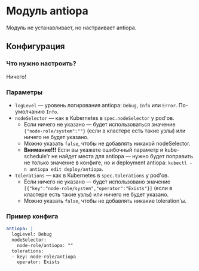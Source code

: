 Модуль antiopa
==========================

Модуль не устанавливает, но настраивает antiopa.

Конфигурация
------------

### Что нужно настроить?

Ничего!

### Параметры


* `logLevel` — уровень логирования antiopa: `Debug`, `Info` или `Error`. По-умолчанию `Info`.
* `nodeSelector` — как в Kubernetes в `spec.nodeSelector` у pod'ов.
    * Если ничего не указано — будет использоваться значение `{"node-role/system":""}` (если в кластере есть такие узлы) или ничего не будет указано.
    * Можно указать `false`, чтобы не добавлять никакой nodeSelector.
    * **Внимание!!!** Если вы укажете ошибочный параметр и kube-schedule'r не найдет места для antiopa — нужно будет поправить не только значение в конфиге, но и deployment antiopa: `kubectl -n antiopa edit deploy/antiopa`.
* `tolerations` — как в Kubernetes в `spec.tolerations` у pod'ов.
    * Если ничего не указано — будет использовано значение `[{"key":"node-role/system","operator":"Exists"}]` (если в кластере есть такие узлы) или ничего не будет указано.
    * Можно указать `false`, чтобы не добавлять никакие toleration'ы.

### Пример конфига

```yaml
antiopa: |
  logLevel: Debug
  nodeSelector:
    node-role/antiopa: ""
  tolerations:
  - key: node-role/antiopa
    operator: Exists
```
